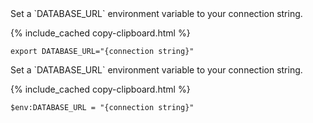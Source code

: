 <div class="filter-content" markdown="1" data-scope="mac linux">
Set a `DATABASE_URL` environment variable to your connection string.

{% include_cached copy-clipboard.html %}
~~~ shell
export DATABASE_URL="{connection string}"
~~~

</div>

<div class="filter-content" markdown="1" data-scope="windows">
Set a `DATABASE_URL` environment variable to your connection string.

{% include_cached copy-clipboard.html %}
~~~ shell
$env:DATABASE_URL = "{connection string}"
~~~

</div>